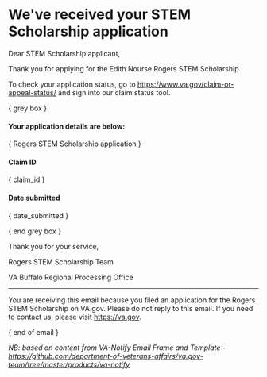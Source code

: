 # We've received your STEM Scholarship application

Dear STEM Scholarship applicant, 

Thank you for applying for the Edith Nourse Rogers STEM Scholarship. 

To check your application status, go to https://www.va.gov/claim-or-appeal-status/ and sign into our claim status tool.  

{ grey box }

#### Your application details are below:
{ Rogers STEM Scholarship application }

#### Claim ID
{ claim_id }

#### Date submitted
 { date_submitted }

{ end grey box }

Thank you for your service, 

Rogers STEM Scholarship Team

VA Buffalo Regional Processing Office

----

You are receiving this email because you filed an application for the Rogers STEM Scholarship on VA.gov.  Please do not reply to this email.  If you need to contact us, please visit https://va.gov.


{ end of email }


_NB: based on content from VA-Notify Email Frame and Template - https://github.com/department-of-veterans-affairs/va.gov-team/tree/master/products/va-notify_ 
